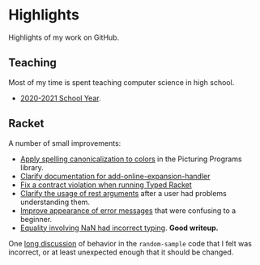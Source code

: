 # Highlights

Highlights of my work on GitHub.

## Teaching

Most of my time is spent teaching computer science in high school.

* [2020-2021 School Year](https://maueroats.github.io/teaching-2020-2021).

## Racket

A number of small improvements:

* [Apply spelling canonicalization to colors](https://github.com/racket/picturing-programs/pull/3) in the Picturing Programs library.
* [Clarify documentation for add-online-expansion-handler](https://github.com/racket/drracket/pull/401)
* [Fix a contract violation when running Typed Racket](https://github.com/racket/racket/pull/3312)
* [Clarify the usage of rest arguments](https://github.com/racket/typed-racket/pull/947) after a user had problems understanding them.
* [Improve appearance of error messages](https://github.com/racket/typed-racket/pull/946) that were confusing to a beginner.
* [Equality involving NaN had incorrect typing](https://github.com/racket/typed-racket/pull/945). **Good writeup.**

One [long discussion](https://github.com/racket/racket/issues/3104) of behavior in the `random-sample` code that I felt was incorrect, or at least unexpected enough that it should be changed.



